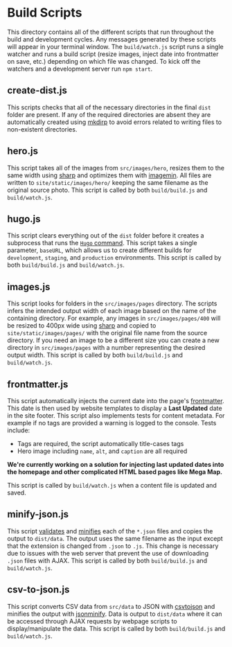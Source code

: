 # Build Scripts

This directory contains all of the different scripts that run throughout the build and development cycles.  Any messages generated by these scripts will appear in your terminal window.  The `build/watch.js` script runs a single watcher and runs a build script (resize images, inject date into frontmatter on save, etc.) depending on which file was changed. To kick off the watchers and a development server run `npm start`.

## create-dist.js

This scripts checks that all of the necessary directories in the final `dist` folder are present. If any of the required directories are absent they are automatically created using [mkdirp](https://www.npmjs.com/package/mkdirp) to avoid errors related to writing files to non-existent directories.

## hero.js

This script takes all of the images from `src/images/hero`, resizes them to the same width using [sharp](https://www.npmjs.com/package/sharp) and optimizes them with [imagemin](https://www.npmjs.com/package/imagemin).  All files are written to `site/static/images/hero/` keeping the same filename as the original source photo.  This script is called by both `build/build.js` and `build/watch.js`.

## hugo.js

This script clears everything out of the `dist` folder before it creates a subprocess that runs the [`Hugo` command](https://gohugo.io/commands/hugo/).  This script takes a single parameter, `baseURL`, which allows us to create different builds for `development`, `staging`, and `production` environments.  This script is called by both `build/build.js` and `build/watch.js`.

## images.js

This script looks for folders in the `src/images/pages` directory.  The scripts infers the intended output width of each image based on the name of the containing directory.  For example, any images in `src/images/pages/400` will be resized to 400px wide using [sharp](https://www.npmjs.com/package/sharp) and copied to `site/static/images/pages/` with the original file name from the source directory.  If you need an image to be a different size you can create a new directory in `src/images/pages` with a number representing the desired output width.  This script is called by both `build/build.js` and `build/watch.js`.

## frontmatter.js

This script automatically injects the current date into the page's [frontmatter](https://gohugo.io/content/front-matter/).  This date is then used by website templates to display a **Last Updated** date in the site footer.  This script also implements tests for content metadata.  For example if no tags are provided a warning is logged to the console.  Tests include:

  - Tags are required, the script automatically title-cases tags
  - Hero image including `name`, `alt`, and `caption` are all required

**We're currently working on a solution for injecting last updated dates into the homepage and other complicated HTML based pages like Mega Map.**

This script is called by `build/watch.js` when a content file is updated and saved.

## minify-json.js

This script [validates](https://github.com/zaach/jsonlint) and [minifies](https://www.npmjs.com/package/jsonminify) each of the `*.json` files and copies the output to `dist/data`.  The output uses the same filename as the input except that the extension is changed from `.json` to `.js`.  This change is necessary due to issues with the web server that prevent the use of downloading `.json` files with AJAX.  This script is called by both `build/build.js` and `build/watch.js`.

## csv-to-json.js

This script converts CSV data from `src/data` to JSON with [csvtojson](https://www.npmjs.com/package/csvtojson) and minifies the output with [jsonminify](https://www.npmjs.com/package/jsonminify).  Data is output to `dist/data` where it can be accessed through AJAX requests by webpage scripts to display/manipulate the data. This script is called by both `build/build.js` and `build/watch.js`.
